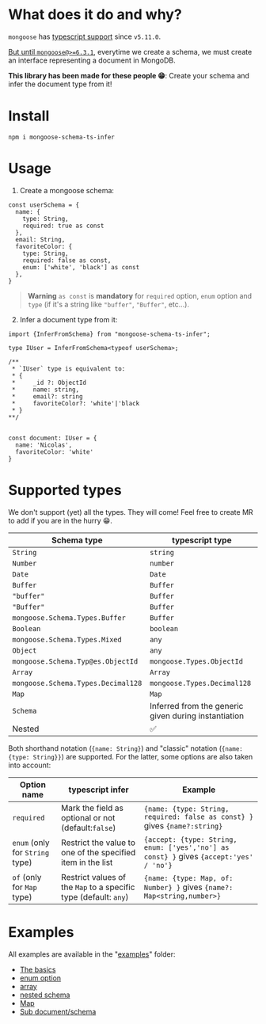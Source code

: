 # What does it do and why?

`mongoose` has [typescript support](https://mongoosejs.com/docs/typescript.html) since `v5.11.0`.

[But until `mongoose@>=6.3.1`](https://mongoosejs.com/docs/typescript/schemas.html), everytime we create a schema, we must create an interface representing a document in MongoDB.

**This library has been made for these people 😁**: Create your schema and infer the document type from it!

# Install

```
npm i mongoose-schema-ts-infer
```

# Usage

1. Create a mongoose schema:

```
const userSchema = {
  name: {
    type: String, 
    required: true as const
  },
  email: String,
  favoriteColor: {
    type: String, 
    required: false as const, 
    enum: ['white', 'black'] as const
  },
}
```

> **Warning**
> `as const` is **mandatory** for `required` option, `enum` option and `type` (if it's a string like `"buffer"`, `"Buffer"`, etc...).

2. Infer a document type from it:

```
import {InferFromSchema} from "mongoose-schema-ts-infer";

type IUser = InferFromSchema<typeof userSchema>;

/**
 * `IUser` type is equivalent to:
 * { 
 *     _id ?: ObjectId
 *     name: string, 
 *     email?: string
 *     favoriteColor?: 'white'|'black
 * }
**/


const document: IUser = {
  name: 'Nicolas',
  favoriteColor: 'white'
}
```

# Supported types

We don't support (yet) all the types. They will come! Feel free to create MR to add if you are in the hurry 😁.

| Schema type                        | typescript type                                      |
|------------------------------------|------------------------------------------------------|
| `String`                           | `string`                                             |
| `Number`                           | `number`                                             |
| `Date`                             | `Date`                                               |
| `Buffer`                           | `Buffer`                                             |
| `"buffer"`                         | `Buffer`                                             |
| `"Buffer"`                         | `Buffer`                                             |
| `mongoose.Schema.Types.Buffer`     | `Buffer`                                             |
| `Boolean`                          | `boolean`                                            |
| `mongoose.Schema.Types.Mixed`      | `any`                                                |
| `Object`                           | `any`                                                |
| `mongoose.Schema.Typ@es.ObjectId`  | `mongoose.Types.ObjectId`                            |
| `Array`                            | `Array`                                              |
| `mongoose.Schema.Types.Decimal128` | `mongoose.Types.Decimal128`                          |
| `Map`                              | `Map`                                                |
| `Schema`                           | Inferred from the generic given during instantiation |
| Nested                             | ✅                                                    |

Both shorthand notation (`{name: String}`) and "classic" notation (`{name: {type: String}}`) are supported.
For the latter, some options are also taken into account:

| Option name                     | typescript infer                                                 | Example                                                                                |
|---------------------------------|------------------------------------------------------------------|----------------------------------------------------------------------------------------|
| `required`                      | Mark the field as optional or not (default:`false`)              | `{name: {type: String, required: false as const} }` gives `{name?:string}`             |
| `enum` (only for `String` type) | Restrict the value to one of the specified item in the list      | `{accept: {type: String, enum: ['yes','no'] as const} }` gives `{accept:'yes' / 'no'}` |
| `of` (only for `Map` type)      | Restrict values of the `Map` to a specific type (default: `any`) | `{name: {type: Map, of: Number} }` gives `{name?: Map<string,number>}`                 |

# Examples

All examples are available in the "[examples](./examples)" folder:

- [The basics](./examples/basic.ts)
- [enum option](./examples/enum.ts)
- [array](./examples/array.ts)
- [nested schema](./examples/nested.ts)
- [Map](./examples/map.ts)
- [Sub document/schema](./examples/sub-schema.ts)

